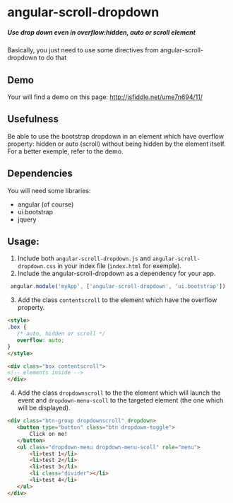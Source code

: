angular-scroll-dropdown
===================

##### Use drop down even in overflow:hidden, auto or scroll element
Basically, you just need to use some directives from angular-scroll-dropdown to do that

## Demo

Your will find a demo on this page:
http://jsfiddle.net/ume7n694/11/

## Usefulness

Be able to use the bootstrap dropdown in an element which have overflow property: hidden or auto (scroll) without being hidden by the element itself. For a better exemple, refer to the demo.

## Dependencies

You will need some libraries:
- angular (of course)
- ui.bootstrap
- jquery

## Usage:

1. Include both `angular-scroll-dropdown.js` and `angular-scroll-dropdown.css` in your index file (`index.html` for exemple).
2. Include the angular-scroll-dropdown as a dependency for your app.
 ```js
  angular.module('myApp', ['angular-scroll-dropdown', 'ui.bootstrap'])
 ```
3. Add the class `contentscroll` to the element which have the overflow property.
 ```html
<style>
.box {
    /* auto, hidden or scroll */
    overflow: auto;
}
</style>

<div class="box contentscroll">
<!-- elements inside -->
</div>
 ```
4. Add the class `dropdownscroll` to the the element which will launch the event and `dropdown-menu-scoll` to the   targeted element (the one which will be displayed).

 ```html
<div class="btn-group dropdownscroll" dropdown>
    <button type="button" class="btn dropdown-toggle">
        Click on me!
    </button>
    <ul class="dropdown-menu dropdown-menu-scoll" role="menu">
        <li>test 1</li>
        <li>test 2</li>
        <li>test 3</li>
        <li class="divider"></li>
        <li>test 4</li>
    </ul>
</div>
 ```
